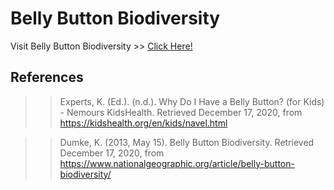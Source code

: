 # Belly Button Biodiversity

Visit Belly Button Biodiversity >> [Click Here!](https://abpuccini.github.io/plotly-challenge/)

## References

>> Experts, K. (Ed.). (n.d.). Why Do I Have a Belly Button? (for Kids) - Nemours KidsHealth. Retrieved December 17, 2020, from https://kidshealth.org/en/kids/navel.html

>> Dumke, K. (2013, May 15). Belly Button Biodiversity. Retrieved December 17, 2020, from https://www.nationalgeographic.org/article/belly-button-biodiversity/

